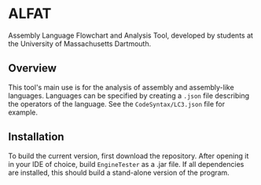 # ALFAT
Assembly Language Flowchart and Analysis Tool, developed by students at the University of Massachusetts Dartmouth.

## Overview
This tool's main use is for the analysis of assembly and assembly-like languages. Languages can be specified by creating a `.json` file describing the operators of the language. See the `CodeSyntax/LC3.json` file for example. 

## Installation
To build the current version, first download the repository. After opening it in your IDE of choice, build `EngineTester` as a .jar file. If all dependencies are installed, this should build a stand-alone version of the program.